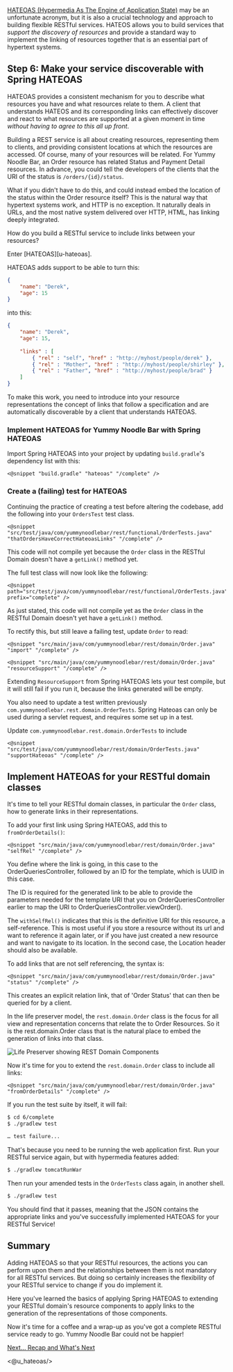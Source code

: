 [HATEOAS (Hypermedia As The Engine of Application State)][gs-rest-hateoas] may be an unfortunate acronym, but it is also a crucial technology and approach to building flexible RESTful services. HATEOS allows you to build services that *support the discovery of resources* and provide a standard way to implement the linking of resources together that is an essential part of hypertext systems.

## Step 6: Make your service discoverable with Spring HATEOAS

HATEOAS provides a consistent mechanism for you to describe what resources you have and what resources relate to them. A client that understands HATEOS and its corresponding links can effectively discover and react to what resources are supported at a given moment in time *without having to agree to this all up front*.

Building a REST service is all about creating resources, representing them to clients, and providing consistent locations at which the resources are accessed.  Of course, many of your resources will be related.  For Yummy Noodle Bar, an Order resource has related Status and Payment Detail resources.  In advance, you could tell the developers of the clients that the URI of the status is `/orders/{id}/status`.   

What if you didn't have to do this, and could instead embed the location of the status within the Order resource itself? This is the natural way that hypertext systems work, and HTTP is no exception.  It naturally deals in URLs, and the most native system delivered over HTTP, HTML, has linking deeply integrated.  

How do you build a RESTful service to include links between your resources?

Enter [HATEOAS][u-hateoas].  

HATEOAS adds support to be able to turn this:

```json
{ 
    "name": "Derek",
    "age": 15
}
```
into this:

```json
{
    "name": "Derek",
    "age": 15,
    
    "links" : [ 
        { "rel" : "self", "href" : "http://myhost/people/derek" },
        { "rel" : "Mother", "href" : "http://myhost/people/shirley" },
        { "rel" : "Father", "href" : "http://myhost/people/brad" }
    ]
}
```

To make this work, you need to introduce into your resource representations the concept of links that follow a specification and are automatically discoverable by a client that understands HATEOAS.

### Implement HATEOAS for Yummy Noodle Bar with Spring HATEOAS

Import Spring HATEOAS into your project by updating `build.gradle`'s dependency list with this:

    <@snippet "build.gradle" "hateoas" "/complete" />

### Create a (failing) test for HATEOAS

Continuing the practice of creating a test before altering the codebase, add the following into your `OrdersTest` test class.

    <@snippet "src/test/java/com/yummynoodlebar/rest/functional/OrderTests.java" "thatOrdersHaveCorrectHateoasLinks" "/complete" />
    
This code will not compile yet because the `Order` class in the RESTful Domain doesn't have a `getLink()` method yet.

The full test class will now look like the following:

    <@snippet path="src/test/java/com/yummynoodlebar/rest/functional/OrderTests.java" prefix="complete" />
    
As just stated, this code will not compile yet as the `Order` class in the RESTful Domain doesn't yet have a `getLink()` method.

To rectify this, but still leave a failing test, update `Order` to read:

    <@snippet "src/main/java/com/yummynoodlebar/rest/domain/Order.java" "import" "/complete" />

    <@snippet "src/main/java/com/yummynoodlebar/rest/domain/Order.java" "resourceSupport" "/complete" />

Extending `ResourceSupport` from Spring HATEOAS lets your test compile, but it will still fail if you run it, because the links generated will be empty.

You also need to update a test written previously `com.yummynoodlebar.rest.domain.OrderTests`.  Spring Hateoas can only be used during a servlet request, and requires some set up in a test.

Update `com.yummynoodlebar.rest.domain.OrderTests` to include 

    <@snippet "src/test/java/com/yummynoodlebar/rest/domain/OrderTests.java" "supportHateoas" "/complete" />

## Implement HATEOAS for your RESTful domain classes

It's time to tell your RESTful domain classes, in particular the `Order` class, how to generate links in their representations.

To add your first link using Spring HATEOAS, add this to `fromOrderDetails()`:

    <@snippet "src/main/java/com/yummynoodlebar/rest/domain/Order.java" "selfRel" "/complete" />
    
You define where the link is going, in this case to the OrderQueriesController, followed by an ID for the template, which is UUID in this case.  

The ID is required for the generated link to be able to provide the parameters needed for the template URI that you on OrderQueriesController earlier to map the URI to OrderQueriesController.viewOrder().

The `withSelfRel()` indicates that this is the definitive URI for this resource, a self-reference. This is most useful if you store a resource without its url and want to reference it again later, or if you have just created a new resource and want to navigate to its location.  In the second case, the Location header should also be available.

To add links that are not self referencing, the syntax is:

    <@snippet "src/main/java/com/yummynoodlebar/rest/domain/Order.java" "status" "/complete" />

This creates an explicit relation link, that of 'Order Status' that can then be queried for by a client.

In the life preserver model, the `rest.domain.Order` class is the focus for all view and representation concerns that relate the to Order Resources. So it is the rest.domain.Order class that is the natural place to embed the generation of links into that class. 

![Life Preserver showing REST Domain Components](../images/life-preserver-rest-domain-components-focus.png)

Now it's time for you to extend the `rest.domain.Order` class to include all links:

    <@snippet "src/main/java/com/yummynoodlebar/rest/domain/Order.java" "fromOrderDetails" "/complete" />
    
If you run the test suite by itself, it will fail:

```sh
$ cd 6/complete
$ ./gradlew test

… test failure...
```

That's because you need to be running the web application first. Run your RESTful service again, but with hypermedia features added:

```sh
$ ./gradlew tomcatRunWar
```

Then run your amended tests in the `OrderTests` class again, in another shell. 
```sh
$ ./gradlew test
```

You should find that it passes, meaning that the JSON contains the appropriate links and you've successfully implemented HATEOAS for your RESTful Service!

## Summary

Adding HATEOAS so that your RESTful resources, the actions you can perform upon them and the relationships between them is not mandatory for all RESTful services. But doing so certainly increases the flexibility of your RESTful service to change if you do implement it.

Here you've learned the basics of applying Spring HATEOAS to extending your RESTful domain's resource components to apply links to the generation of the representations of those components.

Now it's time for a coffee and a wrap-up as you've got a complete RESTful service ready to go. Yummy Noodle Bar could not be happier!

[Next… Recap and What's Next](../7/)

[gs-rest-hateoas]: /guides/gs/rest-hateoas
<@u_hateoas/>